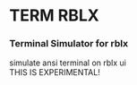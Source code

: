 # TERM RBLX

### Terminal Simulator for rblx

simulate ansi terminal on rblx ui  
THIS IS EXPERIMENTAL!
